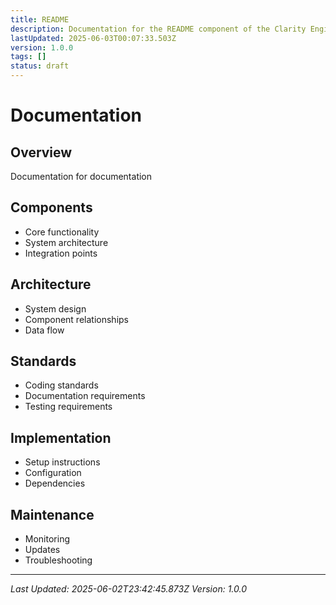 ```yaml
---
title: README
description: Documentation for the README component of the Clarity Engine system.
lastUpdated: 2025-06-03T00:07:33.503Z
version: 1.0.0
tags: []
status: draft
---
```




# Documentation

## Overview
Documentation for documentation

## Components
- Core functionality
- System architecture
- Integration points

## Architecture
- System design
- Component relationships
- Data flow

## Standards
- Coding standards
- Documentation requirements
- Testing requirements

## Implementation
- Setup instructions
- Configuration
- Dependencies

## Maintenance
- Monitoring
- Updates
- Troubleshooting

---
*Last Updated: 2025-06-02T23:42:45.873Z*
*Version: 1.0.0* 